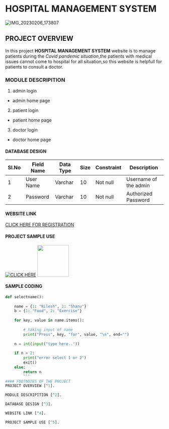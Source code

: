 # HOSPITAL MANAGEMENT SYSTEM
![IMG_20230206_173807](https://user-images.githubusercontent.com/124420874/216968480-0eaa8842-457d-4019-b77a-5699e0ef998a.JPG)
## PROJECT OVERVIEW 
In this project **HOSPITAL MANAGEMENT SYSTEM** website is to manage patients during the *Covid pandemic situation*,the patients with medical issues cannot come to hospital for all situation,so this website is helpfull for patients to consult a doctor.
### MODULE DESCRIPITION
1. admin login
* admin home page
2. patient login
* patient home page
3. doctor login
* doctor home page
#### DATABASE DESIGN
| Sl.No | Field Name | Data Type | Size | Constraint | Description |
|-------|------------|-----------|------|------------|-------------|
| 1     | User Name  | Varchar   | 10   | Not null   | Username of the admin|
| 2    | Password | Varchar | 10 | Not null| Authorized Password |
#### WEBSITE LINK
[CLICK HERE FOR REGISTRATION](https://docpulse.com/)
#### PROJECT SAMPLE USE
[![CLICK HERE](http://img.youtube.com/vi/ECwmWJNMrIU&ab_channel=AllenticsITSolutionsPvt.Ltd./0.jpg)](http://www.youtube.com/watch?v=ECwmWJNMrIU&ab_channel=AllenticsITSolutionsPvt.Ltd.)
<img src="(https://user-images.githubusercontent.com/124420874/217514498-acd10192-f290-4bc7-9fb4-5e17edd991cb.png)" width="100" height="100">
#### SAMPLE CODING
```python
def selectname():
  
    name = {1: "Nilesh", 2: "Shanu"}
    b = {1: "Food", 2: "Exercise"}
  
    for key, value in name.items():
  
        # taking input of name
        print("Press", key, "for", value, "\n", end="")
  
    n = int(input("type here.."))
  
    if n > 2:
        print("error select 1 or 2")
        exit()
    else:
        return n
        ```
#### FOOTNOTES OF THE PROJECT
PROJECT OVERVIEW [^1].

MODULE DESCRIPITION [^2].

DATABASE DESIGN [^3].

WEBSITE LINK [^4].

PROJECT SAMPLE USE [^5].

